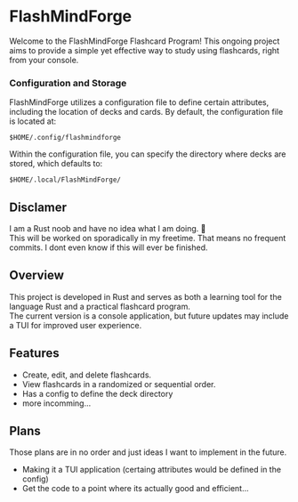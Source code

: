# FlashMindForge

Welcome to the FlashMindForge Flashcard Program! This ongoing project aims to provide a simple yet effective way to study using flashcards, right from your console.

### Configuration and Storage

FlashMindForge utilizes a configuration file to define certain attributes, including the location of decks and cards.
By default, the configuration file is located at:<br>

`$HOME/.config/flashmindforge`<br>

Within the configuration file, you can specify the directory where decks are stored, which defaults to:<br>

`$HOME/.local/FlashMindForge/`<br>

## Disclamer

I am a Rust noob and have no idea what I am doing. :frog: <br>
This will be worked on sporadically in my freetime. That means no frequent commits. I dont even know if this will ever be finished.

## Overview

This project is developed in Rust and serves as both a learning tool for the language Rust and a practical flashcard program.<br>
The current version is a console application, but future updates may include a TUI for improved user experience.<br>

## Features

- Create, edit, and delete flashcards.
- View flashcards in a randomized or sequential order.
- Has a config to define the deck directory
- more incomming...

## Plans 
 Those plans are in no order and just ideas I want to implement in the future.

- Making it a TUI application (certaing attributes would be defined in the config)
- Get the code to a point where its actually good and efficient...
